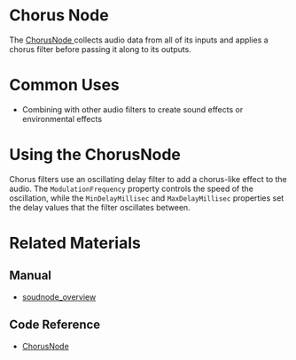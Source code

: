# Chorus Node
The [ ChorusNode ](https://github.com/PlasmaEngine/PlasmaDocs/tree/master/docs/C%2B%2B/code_reference/class_reference/chorusnode.markdown) collects audio data from all of its inputs and applies a chorus filter before passing it along to its outputs. 

# Common Uses

- Combining with other audio filters to create sound effects or environmental effects

# Using the ChorusNode

Chorus filters use an oscillating delay filter to add a chorus-like effect to the audio. The `ModulationFrequency` property controls the speed of the oscillation, while the `MinDelayMillisec` and `MaxDelayMillisec` properties set the delay values that the filter oscillates between. 

# Related Materials

## Manual
- [soudnode_overview](https://plasmaengine.github.io/PlasmaDocs/Manual/audio/soundnode/soudnode_overview.markdown)

## Code Reference
- [ ChorusNode ](https://github.com/PlasmaEngine/PlasmaDocs/tree/master/docs/C%2B%2B/code_reference/class_reference/chorusnode.markdown) 

 